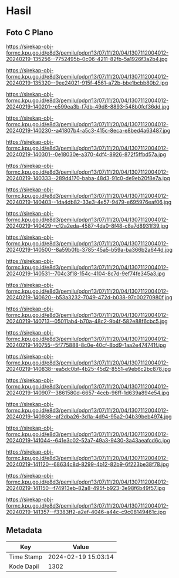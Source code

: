 # Hasil

## Foto C Plano

https://sirekap-obj-formc.kpu.go.id/e8d3/pemilu/pdpr/13/07/11/20/04/1307112004012-20240219-135256--7752495b-0c06-4211-82fb-5a1926f3a2b4.jpg

https://sirekap-obj-formc.kpu.go.id/e8d3/pemilu/pdpr/13/07/11/20/04/1307112004012-20240219-135320--9ee24021-915f-4561-a72b-bbe1bcbb80b2.jpg

https://sirekap-obj-formc.kpu.go.id/e8d3/pemilu/pdpr/13/07/11/20/04/1307112004012-20240219-140201--e599ea3b-f7db-49d8-8893-548b0fcf36dd.jpg

https://sirekap-obj-formc.kpu.go.id/e8d3/pemilu/pdpr/13/07/11/20/04/1307112004012-20240219-140230--a41807b4-a5c3-415c-8eca-e8bed4a63487.jpg

https://sirekap-obj-formc.kpu.go.id/e8d3/pemilu/pdpr/13/07/11/20/04/1307112004012-20240219-140301--0e18030e-a370-4df4-8926-872f5ffbd57a.jpg

https://sirekap-obj-formc.kpu.go.id/e8d3/pemilu/pdpr/13/07/11/20/04/1307112004012-20240219-140333--289d4170-baba-48d3-91c0-de9eb20f8e7a.jpg

https://sirekap-obj-formc.kpu.go.id/e8d3/pemilu/pdpr/13/07/11/20/04/1307112004012-20240219-140403--1da4db82-33e3-4e57-9479-e695976eaf06.jpg

https://sirekap-obj-formc.kpu.go.id/e8d3/pemilu/pdpr/13/07/11/20/04/1307112004012-20240219-140429--c12a2eda-4587-4da0-8f48-c8a7d8931f39.jpg

https://sirekap-obj-formc.kpu.go.id/e8d3/pemilu/pdpr/13/07/11/20/04/1307112004012-20240219-140500--8a59b0fb-3785-45a5-b59a-ba366b2a644d.jpg

https://sirekap-obj-formc.kpu.go.id/e8d3/pemilu/pdpr/13/07/11/20/04/1307112004012-20240219-140531--704c3f18-154c-4104-8c7d-9ef74fe345a3.jpg

https://sirekap-obj-formc.kpu.go.id/e8d3/pemilu/pdpr/13/07/11/20/04/1307112004012-20240219-140620--b53a3232-7049-472d-b038-97c00270980f.jpg

https://sirekap-obj-formc.kpu.go.id/e8d3/pemilu/pdpr/13/07/11/20/04/1307112004012-20240219-140713--05011ab4-b70a-48c2-9b4f-582e88f6cbc5.jpg

https://sirekap-obj-formc.kpu.go.id/e8d3/pemilu/pdpr/13/07/11/20/04/1307112004012-20240219-140755--5f775888-8c0e-40cf-8bd9-1aa2e474741f.jpg

https://sirekap-obj-formc.kpu.go.id/e8d3/pemilu/pdpr/13/07/11/20/04/1307112004012-20240219-140838--ea5dc0bf-4b25-45d2-8551-e9eb6c2bc878.jpg

https://sirekap-obj-formc.kpu.go.id/e8d3/pemilu/pdpr/13/07/11/20/04/1307112004012-20240219-140907--3861580d-6657-4ccb-96ff-1d639a894e54.jpg

https://sirekap-obj-formc.kpu.go.id/e8d3/pemilu/pdpr/13/07/11/20/04/1307112004012-20240219-140938--af2dba26-3d1a-4d94-95a2-04b39beb4974.jpg

https://sirekap-obj-formc.kpu.go.id/e8d3/pemilu/pdpr/13/07/11/20/04/1307112004012-20240219-141044--641e3c02-52a7-49a3-9430-3a43aeafcd6c.jpg

https://sirekap-obj-formc.kpu.go.id/e8d3/pemilu/pdpr/13/07/11/20/04/1307112004012-20240219-141120--68634c8d-8299-4b12-82b9-6f223be38f78.jpg

https://sirekap-obj-formc.kpu.go.id/e8d3/pemilu/pdpr/13/07/11/20/04/1307112004012-20240219-141150--f74913eb-82a8-495f-b923-3e98f6b49f57.jpg

https://sirekap-obj-formc.kpu.go.id/e8d3/pemilu/pdpr/13/07/11/20/04/1307112004012-20240219-141357--f3383ff2-a2ef-4046-a44c-c9c08149461c.jpg


## Metadata

| Key        | Value               |
| ---------- | ------------------- |
| Time Stamp | 2024-02-19 15:03:14 |
| Kode Dapil | 1302                |



